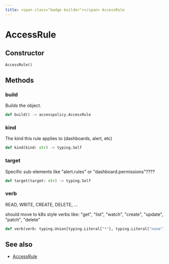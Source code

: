 ```yaml
---
title: <span class="badge builder"></span> AccessRule
---
```

# <span class="badge builder"></span> AccessRule

## Constructor

```python
AccessRule()
```
## Methods

### <span class="badge object-method"></span> build

Builds the object.

```python
def build() -> accesspolicy.AccessRule
```

### <span class="badge object-method"></span> kind

The kind this rule applies to (dashboards, alert, etc)

```python
def kind(kind: str) -> typing.Self
```

### <span class="badge object-method"></span> target

Specific sub-elements like "alert.rules" or "dashboard.permissions"????

```python
def target(target: str) -> typing.Self
```

### <span class="badge object-method"></span> verb

READ, WRITE, CREATE, DELETE, ...

should move to k8s style verbs like: "get", "list", "watch", "create", "update", "patch", "delete"

```python
def verb(verb: typing.Union[typing.Literal["*"], typing.Literal["none"], str]) -> typing.Self
```

## See also

 * <span class="badge object-type-class"></span> [AccessRule](./object-AccessRule.md)
